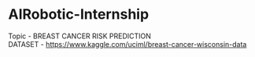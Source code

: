 # AIRobotic-Internship
Topic - BREAST CANCER RISK PREDICTION <br>
DATASET - https://www.kaggle.com/uciml/breast-cancer-wisconsin-data
